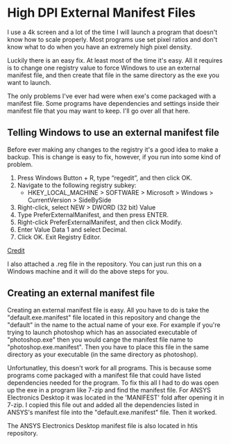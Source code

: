 # High DPI External Manifest Files

I use a 4k screen and a lot of the time I will launch a program that doesn't know how to scale properly. Most programs use set pixel ratios and don't know what to do when you have an extremely high pixel density.

Luckily there is an easy fix. At least most of the time it's easy. All it requires is to change one registry value to force Windows to use an external manifest file, and then create that file in the same directory as the exe you want to launch.

The only problems I've ever had were when exe's come packaged with a manifest file. Some programs have dependencies and settings inside their manifest file that you may want to keep. I'll go over all that here.

## Telling Windows to use an external manifest file

Before ever making any changes to the registry it's a good idea to make a backup. This is change is easy to fix, however, if you run into some kind of problem.  

1. Press  Windows Button + R, type “regedit”, and then click OK.
2. Navigate to the following registry subkey:
   * HKEY_LOCAL_MACHINE > SOFTWARE > Microsoft > Windows > CurrentVersion > SideBySide
3. Right-click, select NEW > DWORD (32 bit) Value
4. Type PreferExternalManifest, and then press ENTER.
5. Right-click PreferExternalManifest, and then click Modify.
6. Enter Value Data 1 and select Decimal.
7. Click OK. Exit Registry Editor.

[Credit](http://www.danantonielli.com/adobe-app-scaling-on-high-dpi-displays-fix/)

I also attached a .reg file in the repository. You can just run this on a Windows machine and it will do the above steps for you.

## Creating an external manifest file

Creating an external manifest file is easy. All you have to do is take the "default.exe.manifest" file located in this repository and change the "default" in the name to the actual name of your exe. For example if you're trying to launch photoshop which has an associated executable of "photoshop.exe" then you would cange the manifest file name to "photoshop.exe.manifest". Then you have to place this file in the same directory as your executable (in the same directory as photoshop).

Unfortunatley, this doesn't work for all programs. This is because some programs come packaged with a manifest file that could have listed dependencies needed for the program. To fix this all I had to do was open up the exe in a program like 7-zip and find the manifest file. For ANSYS Electronics Desktop it was located in the 'MANIFEST' fold after opening it in 7-zip. I copied this file out and added all the dependencies listed in ANSYS's manifest file into the "default.exe.manifest" file. Then it worked.

The ANSYS Electronics Desktop manifest file is also located in htis repository.
